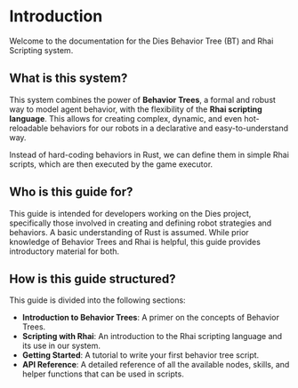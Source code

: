 # Introduction

Welcome to the documentation for the Dies Behavior Tree (BT) and Rhai Scripting system.

## What is this system?

This system combines the power of **Behavior Trees**, a formal and robust way to model agent behavior, with the flexibility of the **Rhai scripting language**. This allows for creating complex, dynamic, and even hot-reloadable behaviors for our robots in a declarative and easy-to-understand way.

Instead of hard-coding behaviors in Rust, we can define them in simple Rhai scripts, which are then executed by the game executor.

## Who is this guide for?

This guide is intended for developers working on the Dies project, specifically those involved in creating and defining robot strategies and behaviors. A basic understanding of Rust is assumed. While prior knowledge of Behavior Trees and Rhai is helpful, this guide provides introductory material for both.

## How is this guide structured?

This guide is divided into the following sections:

- **Introduction to Behavior Trees**: A primer on the concepts of Behavior Trees.
- **Scripting with Rhai**: An introduction to the Rhai scripting language and its use in our system.
- **Getting Started**: A tutorial to write your first behavior tree script.
- **API Reference**: A detailed reference of all the available nodes, skills, and helper functions that can be used in scripts.
